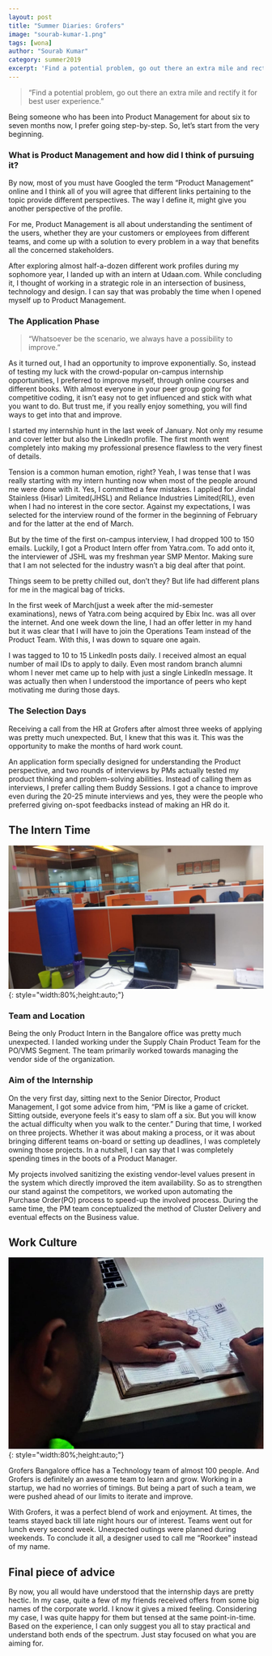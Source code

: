```yaml
---
layout: post
title: "Summer Diaries: Grofers"
image: "sourab-kumar-1.png"
tags: [wona]
author: "Sourab Kumar"
category: summer2019
excerpt: 'Find a potential problem, go out there an extra mile and rectify it for best user experience.'
---
```


> “Find a potential problem, go out there an extra mile and rectify it for best user experience.”

Being someone who has been into Product Management for about six to seven months now, I prefer going step-by-step. So, let’s start from the very beginning.

### What is Product Management and how did I think of pursuing it?

By now, most of you must have Googled the term “Product Management” online and I think all of you will agree that different links pertaining to the topic provide different perspectives. The way I define it, might give you another perspective of the profile.

For me, Product Management is all about understanding the sentiment of the users, whether they are your customers or employees from different teams, and come up with a solution to every problem in a way that benefits all the concerned stakeholders.

After exploring almost half-a-dozen different work profiles during my sophomore year, I landed up with an intern at Udaan.com. While concluding it, I thought of working in a strategic role in an intersection of business, technology and design. I can say that was probably the time when I opened myself up to Product Management.

### The Application Phase

> “Whatsoever be the scenario, we always have a possibility to improve.”

As it turned out, I had an opportunity to improve exponentially. So, instead of testing my luck with the crowd-popular on-campus internship opportunities, I preferred to improve myself, through online courses and different books. With almost everyone in your peer group going for competitive coding, it isn’t easy not to get influenced and stick with what you want to do. But trust me, if you really enjoy something, you will find ways to get into that and improve.

I started my internship hunt in the last week of January. Not only my resume and cover letter but also the LinkedIn profile. The first month went completely into making my professional presence flawless to the very finest of details.

Tension is a common human emotion, right? Yeah, I was tense that I was really starting with my intern hunting now when most of the people around me were done with it. Yes, I committed a few mistakes. I applied for Jindal Stainless (Hisar) Limited(JHSL) and Reliance Industries Limited(RIL), even when I had no interest in the core sector. Against my expectations, I was selected for the interview round of the former in the beginning of February and for the latter at the end of March.

But by the time of the first on-campus interview, I had dropped 100 to 150 emails. Luckily, I got a Product Intern offer from Yatra.com. To add onto it, the interviewer of JSHL was my freshman year SMP Mentor. Making sure that I am not selected for the industry wasn’t a big deal after that point.

Things seem to be pretty chilled out, don’t they? But life had different plans for me in the magical bag of tricks.

In the first week of March(just a week after the mid-semester examinations), news of Yatra.com being acquired by Ebix Inc. was all over the internet. And one week down the line, I had an offer letter in my hand but it was clear that I will have to join the Operations Team instead of the Product Team. With this, I was down to square one again.

I was tagged to 10 to 15 LinkedIn posts daily. I received almost an equal number of mail IDs to apply to daily. Even most random branch alumni whom I never met came up to help with just a single LinkedIn message. It was actually then when I understood the importance of peers who kept motivating me during those days.

### The Selection Days

Receiving a call from the HR at Grofers after almost three weeks of applying was pretty much unexpected. But, I knew that this was it. This was the opportunity to make the months of hard work count.

An application form specially designed for understanding the Product perspective, and two rounds of interviews by PMs actually tested my product thinking and problem-solving abilities. Instead of calling them as interviews, I prefer calling them Buddy Sessions. I got a chance to improve even during the 20-25 minute interviews and yes, they were the people who preferred giving on-spot feedbacks instead of making an HR do it.

## The Intern Time

![pic](/images/posts/sourab-kumar-2.png){: style="width:80%;height:auto;"}

### Team and Location

Being the only Product Intern in the Bangalore office was pretty much unexpected. I landed working under the Supply Chain Product Team for the PO/VMS Segment. The team primarily worked towards managing the vendor side of the organization.

### Aim of the Internship

On the very first day, sitting next to the Senior Director, Product Management, I got some advice from him, “PM is like a game of cricket. Sitting outside, everyone feels it's easy to slam off a six. But you will know the actual difficulty when you walk to the center.”
During that time, I worked on three projects. Whether it was about making a process, or it was about bringing different teams on-board or setting up deadlines, I was completely owning those projects. In a nutshell, I can say that I was completely spending times in the boots of a Product Manager.

My projects involved sanitizing the existing vendor-level values present in the system which directly improved the item availability. So as to strengthen our stand against the competitors, we worked upon automating the Purchase Order(PO) process to speed-up the involved process. During the same time, the PM team conceptualized the method of Cluster Delivery and eventual effects on the Business value.

## Work Culture

![pic](/images/posts/sourab-kumar-3.png){: style="width:80%;height:auto;"}

Grofers Bangalore office has a Technology team of almost 100 people. And Grofers is definitely an awesome team to learn and grow. Working in a startup, we had no worries of timings. But being a part of such a team, we were pushed ahead of our limits to iterate and improve.

With Grofers, it was a perfect blend of work and enjoyment. At times, the teams stayed back till late night hours our of interest. Teams went out for lunch every second week. Unexpected outings were planned during weekends. To conclude it all, a designer used to call me “Roorkee” instead of my name.

## Final piece of advice

By now, you all would have understood that the internship days are pretty hectic. In my case, quite a few of my friends received offers from some big names of the corporate world. I know it gives a mixed feeling. Considering my case, I was quite happy for them but tensed at the same point-in-time. Based on the experience, I can only suggest you all to stay practical and understand both ends of the spectrum. Just stay focused on what you are aiming for.
